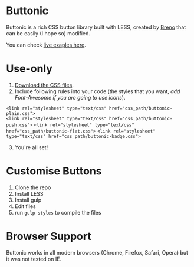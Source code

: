 Buttonic
========

Buttonic is a rich CSS button library built with LESS, created by [Breno](https://breno.io) that can be easily (I hope so) modified.

You can check [live exaples here](https://breno.io/buttonic/).

Use-only
========

1. [Download the CSS files](http://breno.io/buttonic/buttonic.zip).
2. Include following rules into your code (the styles that you want, *add Font-Awesome if you are going to use icons*). 

 `<link rel="stylesheet" type="text/css" href="css_path/buttonic-plain.css">`  
 `<link rel="stylesheet" type="text/css" href="css_path/buttonic-push.css">`
 `<link rel="stylesheet" type="text/css" href="css_path/buttonic-flat.css">`
 `<link rel="stylesheet" type="text/css" href="css_path/buttonic-badge.css">`
    	
3. You're all set!

Customise Buttons
=================

1. Clone the repo
2. Install LESS
3. Install gulp
4. Edit files
5. run `gulp styles` to compile the files

Browser Support
===============
Buttonic works in all modern browsers (Chrome, Firefox, Safari, Opera) but it was not tested on IE.

